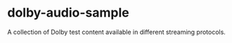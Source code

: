 # dolby-audio-sample
A collection of Dolby test content available in different streaming protocols.
